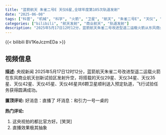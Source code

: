 ```yaml
---
title: "蓝箭航天 朱雀二号E 天仪6星,全球年度第105次轨道发射"
date: "2025-06-08"
tags: ["科普", "机械", "科学", "火箭", "卫星", "航天", "朱雀二号E", "天仪", "蓝箭航天"]
categories: ["bilibili", "航天发射", "商业航天", "轨道发射"]
description: "2025年5月17日12时12分，蓝箭航天朱雀二号改进型遥二运载火箭从东风商业航天创新试验区成功发射，将天仪29星、34星、35星、42星、45星、46星6颗卫星送入预定轨道。此次发射标志着本年度全球第105次轨道发射任务圆满完成，展现了中国商业航天领域在火箭技术（朱雀二号E）与卫星组网部署方面的持续突破。"
---
```


{{< bilibili BV1KeJczmEDa >}}

## 视频信息

**描述:**
央视新闻
2025年5月17日12时12分，蓝箭航天朱雀二号改进型遥二运载火箭在东风商业航天创新试验区发射升空，将搭载的天仪29星、天仪34星、天仪35星、天仪42星、天仪45星、天仪46星共6颗卫星顺利送入预定轨道，飞行试验任务获得圆满成功。

**置顶评论:**
好消息：直播了
坏消息：和引力一号一桌的

**热门评论:**
1. 这央视拍的都比官方好。[笑哭]
2. 直播效果极其抽象
